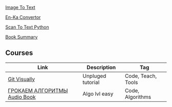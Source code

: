 [Image To Text](https://davidtbilisi.github.io/davidtbilisi.georgian_ocr/)

[En-Ka Convertor](https://davidtbilisi.github.io/davidtbilisi.eng-ka-converter/)

[Scan To Text Python](https://github.com/DavidTbilisi/python_pdf_ocr)

[Book Summary](https://davidtbilisi.github.io/BookSummary/)


## Courses

|Link|Description|Tag|
|--|--|--|
|[Git Visually](https://youtu.be/1ffBJ4sVUb4?si=U-Dpxwm8pJkVN-pr&t=698)|Unpluged tutorial|Code, Teach, Tools|
|[ГРОКАЕМ АЛГОРИТМЫ Audio Book](https://youtu.be/3DwX27Zc2HE?si=xNXskrqvqzVkUzxa)|Algo lvl easy|Code, Algorithms|


